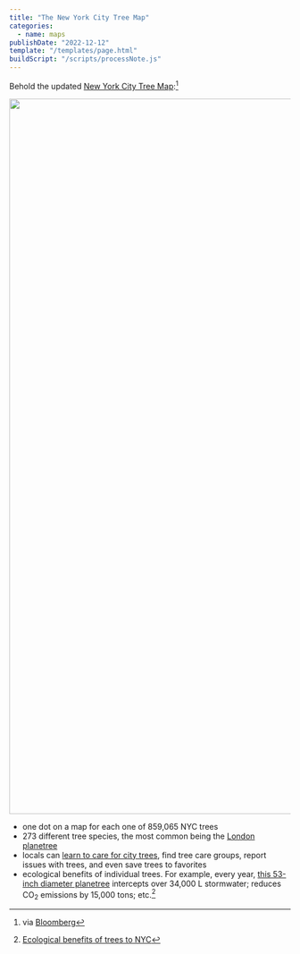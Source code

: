 ```yaml
---
title: "The New York City Tree Map"
categories:
  - name: maps
publishDate: "2022-12-12"
template: "/templates/page.html"
buildScript: "/scripts/processNote.js"
---
```


Behold the updated [New York City Tree Map](https://tree-map.nycgovparks.org/):[^1]

<img width="1280" height="677" style="aspect-ratio:1280/677;height:auto;" src="/static/images/2022-12-12-new-york-city-tree-map.webp"  alt="">

- one dot on a map for each one of 859,065 NYC trees
- 273 different tree species, the most common being the [London planetree](https://tree-map.nycgovparks.org/tree-map/species/66603)
- locals can [learn to care for city trees](https://tree-map.nycgovparks.org/tree-map/learn), find tree care groups, report issues with trees, and even save trees to favorites
- ecological benefits of individual trees. For example, every year, [this 53-inch diameter planetree](https://tree-map.nycgovparks.org/tree-map/tree/3362469) intercepts over 34,000 L stormwater; reduces CO<sub>2</sub> emissions by 15,000 tons; etc.[^2]

[^1]: via [Bloomberg](https://www.bloomberg.com/news/articles/2022-12-09/mapping-new-york-city-s-trees-now-with-more-trees)
[^2]: [Ecological benefits of trees to NYC](https://tree-map.nycgovparks.org/tree-map/learn/benefits)

